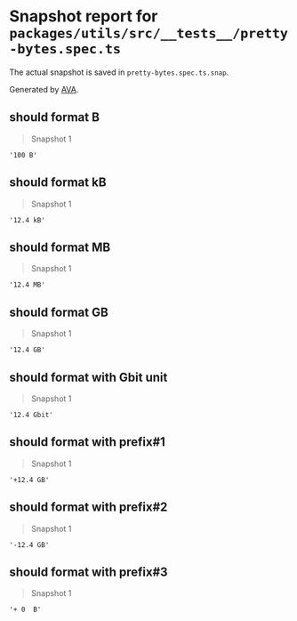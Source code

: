 # Snapshot report for `packages/utils/src/__tests__/pretty-bytes.spec.ts`

The actual snapshot is saved in `pretty-bytes.spec.ts.snap`.

Generated by [AVA](https://avajs.dev).

## should format B

> Snapshot 1

    '100 B'

## should format kB

> Snapshot 1

    '12.4 kB'

## should format MB

> Snapshot 1

    '12.4 MB'

## should format GB

> Snapshot 1

    '12.4 GB'

## should format with Gbit unit

> Snapshot 1

    '12.4 Gbit'

## should format with prefix#1

> Snapshot 1

    '+12.4 GB'

## should format with prefix#2

> Snapshot 1

    '-12.4 GB'

## should format with prefix#3

> Snapshot 1

    '+ 0  B'
